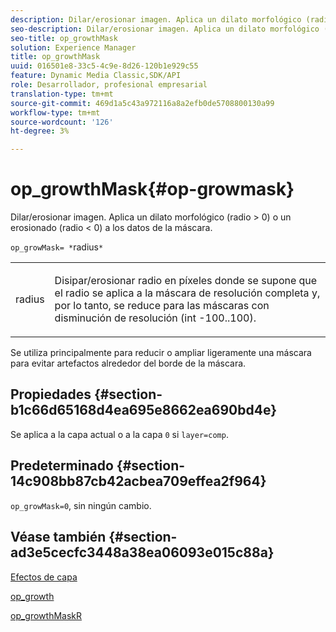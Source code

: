 ```yaml
---
description: Dilar/erosionar imagen. Aplica un dilato morfológico (radio > 0) o un erosionado (radio < 0) a los datos de la máscara.
seo-description: Dilar/erosionar imagen. Aplica un dilato morfológico (radio > 0) o un erosionado (radio < 0) a los datos de la máscara.
seo-title: op_growthMask
solution: Experience Manager
title: op_growthMask
uuid: 016501e8-33c5-4c9e-8d26-120b1e929c55
feature: Dynamic Media Classic,SDK/API
role: Desarrollador, profesional empresarial
translation-type: tm+mt
source-git-commit: 469d1a5c43a972116a8a2efb0de5708800130a99
workflow-type: tm+mt
source-wordcount: '126'
ht-degree: 3%

---
```



# op_growthMask{#op-growmask}

Dilar/erosionar imagen. Aplica un dilato morfológico (radio > 0) o un erosionado (radio &lt; 0) a los datos de la máscara.

`op_growMask= *`radius`*`

<table id="simpletable_3BAA4523D29E447FA7A4C9009B3E8344"> 
 <tr class="strow"> 
  <td class="stentry"> <p><span class="varname"> radius</span> </p> </td> 
  <td class="stentry"> <p>Disipar/erosionar radio en píxeles donde se supone que el radio se aplica a la máscara de resolución completa y, por lo tanto, se reduce para las máscaras con disminución de resolución (int -100..100). </p></td> 
 </tr> 
</table>

Se utiliza principalmente para reducir o ampliar ligeramente una máscara para evitar artefactos alrededor del borde de la máscara.

## Propiedades {#section-b1c66d65168d4ea695e8662ea690bd4e}

Se aplica a la capa actual o a la capa `0` si `layer=comp`.

## Predeterminado {#section-14c908bb87cb42acbea709effea2f964}

`op_growMask=0`, sin ningún cambio.

## Véase también {#section-ad3e5cecfc3448a38ea06093e015c88a}

[Efectos de capa](../../../../../is-api/http-ref/image-serving-api-ref/c-http-protocol-reference/c-syntax-and-features/r-layer-effects.md#reference-82a6b5311b3d4471ad2799adb3b2201c)

[op_growth](../../../../../is-api/http-ref/image-serving-api-ref/c-http-protocol-reference/c-command-reference/r-op-grow.md#reference-f95f3291c78c42b9a34b1b7e177e739a)

[op_growthMaskR](../../../../../is-api/http-ref/image-serving-api-ref/c-http-protocol-reference/c-command-reference/r-op-growmaskr.md#reference-8092864159ae43c490821b9590d7709a)
